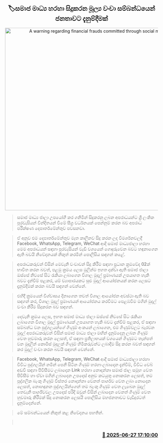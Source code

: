 <p align='center'><b><h2 align='center' title='A warning regarding financial frauds committed through social media'>🏷සමාජ මාධ්‍ය හරහා සිදුකරන මූල්‍ය වංචා සම්බන්ධයෙන් ජනතාවට දැනුම්දීමක්</h2></b></p>
<p align='center'><img src='https://helakuru.sgp1.cdn.digitaloceanspaces.com/esana/images/lib/scam-alert.jpg' width='600' alt='A warning regarding financial frauds committed through social media'></p>

> සමාජ මාධ්‍ය ජාලා උපයෝගී කර ගනිමින් සිදුකරනු ලබන අපරාධයන්ට ශ්‍රී ලංකික පුරවැසියන් වින්දිතයන් වීමේ සීග්‍ර වර්ධනයක් පෙන්නුම් කරන බව අපරාධ පරීක්ෂණ දෙපාර්තමේන්තුව පවසනවා.

> ඒ අනුව එම දෙපාර්තමේන්තුව මෑත කාලීනව සිදු කරන ලද විමර්ශනවලදී Facebook, WhatsApp, Telegram, WeChat ආදි සමාජ මාධ්‍යජාලා හරහා මෙම අපරාධයන් සඳහා පුරවැසියන් වැඩි වශයෙන් ගොදුරුවෙන බවට හඳුනාගෙන ඇති බවයි නිවේදනයක් නිකුත් කරමින් පොලීසිය සඳහන් කළේ.

> අපරාධකරුවන් විසින් මෙවැනි වංචාවන් සිදු කිරීම සඳහා ප්‍රධාන ක්‍රමවේද 02ක් භාවිත කරන බවත්, පළමු ක්‍රමය ලෙස මුලින්ම ඉහත දක්වා ඇති සමාජ ජාලා ඔස්සේ නිවසේ සිට රැකියා ලබාගෙන විශාල මුදල් ප්‍රමාණයක් උපයාගත හැකි බවට දැන්වීම් පළකර, යම් ව්‍යාපාරයකට සුළු මුදල් ආයෝජනයක් කරන ලෙසට දැනුම්දීමක් කරන බවයි සඳහන් වෙන්නේ.

> එහිදී ක්‍රමයෙන් විශ්වාසය දිනාගෙන තවත් විශාල ආයෝජන අවස්ථා ඇති බව සඳහන් කර, විශාල මුදල් ප්‍රමාණයන් ආයෝජනය කරවීමට පෙළඹවීම මගින් මුදල් වංචා කිරීම සිදුකරන බව සඳහන්.

> දෙවැනි ක්‍රමය ලෙස, ඉහත සමාජ මාධ්‍ය ජාලා ඔස්සේ නිවසේ සිට රැකියා ලබාගෙන විශාල මුදල් ප්‍රමාණයක් උපයාගත හැකි බවට දැන්වීම් පළකර, ඒ සඳහා සම්බන්ධ වන පුද්ගලයන්ගේ ගිණුම් අංකයන් ලබාගෙන, එම ගිණුම්වලට බැරවන මුදල් අපරාධකරුවන් විසින් සමාජ මාධ්‍ය ජාලා මඟින් දැනුම්දෙනු ලබන ගිණුම් වෙත හුවමාරු කරන ලෙසත්, ඒ සඳහා ප්‍රතිලාභයක් වශයෙන් ගිණුමට තැන්පත් වන මුදලින් කොමිස් මුදලක් ගිණුම් හිමිකරුවන්ට ලබාදීම සිදු කරන බවත් සඳහන් කර මුදල් වංචා කරන බවයි සඳහන් වෙන්නේ.

> Facebook, WhatsApp, Telegram, WeChat ආදී සමාජ මාධ්‍යජාලා හරහා විවිධ පුද්ගලයින් නමින් පෙනී සිටින ගිණුම් හරහා ලබාදෙන දැන්වීම්, විවිධ වෙබ් අඩවි සඳහා පිවිසීම‍ට ලබාදෙන Link හරහා නොදන්නා සමාජ ජාල සමූහ වෙත පිවිසීම හා ඒවා මගින් ලබාදෙන උපදෙස් අනුව කටයුතු නොකරන ලෙසත්, තම පුද්ගලික බැංකු ගිණුම් විස්තර නොදන්නා වෙනත් පාර්ශව වෙත ලබා නොදෙන ලෙසත්, නොහඳුනන පුද්ගලයින්ගෙන් තම බැංකු ගිණුම් වෙත ‍ලැබෙන මුදල් තෙවැනි පාර්ශ්වවල උපදෙස් පරිදි ඔවුන් විසින් ලබාදෙන වෙනත් ගිණුම් වෙත හුවමාරු කිරීමක් සිදු නොකරන ලෙසයි පොලීසිය මහජනතාවට වැඩිදුරටත් දැනුම්‍දෙන්නේ.

> මේ සම්බන්ධයෙන් නිකුත් කළ නිවේදනය පහතින්.

>  



<h3 align='right'><a href='https://www.helakuru.lk/esana/p/111413/'>📅 2025-06-27 17:10:00</a></h3>

